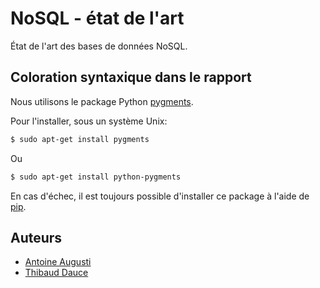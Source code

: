 NoSQL - état de l'art
=============

État de l'art des bases de données NoSQL.

## Coloration syntaxique dans le rapport
Nous utilisons le package Python [pygments](https://pypi.python.org/pypi/Pygments).

Pour l'installer, sous un système Unix:
```bash
$ sudo apt-get install pygments
```

Ou 
```bash
$ sudo apt-get install python-pygments
```

En cas d'échec, il est toujours possible d'installer ce package à l'aide de [pip](http://pip.readthedocs.org/en/latest/installing.html).

## Auteurs
- [Antoine Augusti](http://www.antoine-augusti.fr)
- [Thibaud Dauce](http://www.thibaud-dauce.fr)